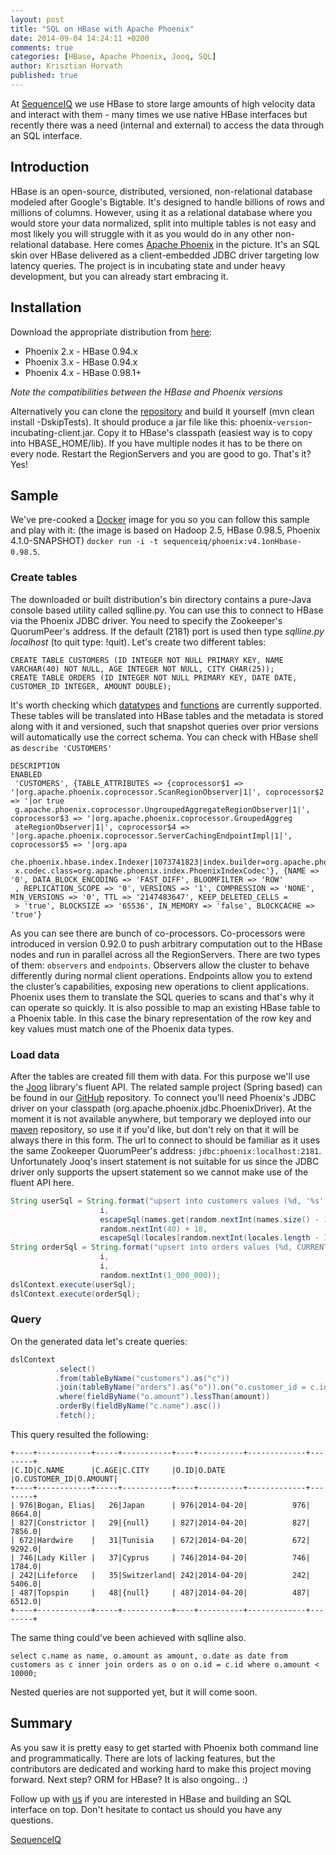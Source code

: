 ```yaml
---
layout: post
title: "SQL on HBase with Apache Phoenix"
date: 2014-09-04 14:24:11 +0200
comments: true
categories: [HBase, Apache Phoenix, Jooq, SQL]
author: Krisztian Horvath
published: true
---
```


At [SequenceIQ](http://sequenceiq.com/) we use HBase to store large amounts of high velocity data and interact with them - many times we use native HBase interfaces but recently there was a need (internal and external) to access the data through an SQL interface. 

## Introduction

HBase is an open-source, distributed, versioned, non-relational database modeled after Google's Bigtable. It's designed to handle
billions of rows and millions of columns. However, using it as a relational database where you would store your data normalized,
split into multiple tables is not easy and most likely you will struggle with it as you would do in any other non-relational database.
Here comes [Apache Phoenix](http://phoenix.incubator.apache.org/) in the picture. It's an SQL skin over HBase delivered as a
client-embedded JDBC driver targeting low latency queries. The project is in incubating state and under heavy development, but you
can already start embracing it.

## Installation
Download the appropriate distribution from [here](http://xenia.sote.hu/ftp/mirrors/www.apache.org/incubator/phoenix/):

 * Phoenix 2.x - HBase 0.94.x
 * Phoenix 3.x - HBase 0.94.x
 * Phoenix 4.x - HBase 0.98.1+

_Note the compatibilities between the HBase and Phoenix versions_

Alternatively you can clone the [repository](https://github.com/apache/incubator-phoenix/tree/4.0) and build it yourself (mvn clean install -DskipTests).
It should produce a jar file like this: phoenix-`version`-incubating-client.jar. Copy it to HBase's classpath (easiest way is to copy into
HBASE_HOME/lib). If you have multiple nodes it has to be there on every node. Restart the RegionServers and you are good to go. That's it?
Yes!

## Sample
We've pre-cooked a [Docker](https://github.com/sequenceiq/phoenix-docker) image for you so you can follow this sample and play with it:
(the image is based on Hadoop 2.5, HBase 0.98.5, Phoenix 4.1.0-SNAPSHOT) `docker run -i -t sequenceiq/phoenix:v4.1onHbase-0.98.5`.

<!-- more -->

### Create tables

The downloaded or built distribution's bin directory contains a pure-Java console based utility called sqlline.py. You can use this
to connect to HBase via the Phoenix JDBC driver. You need to specify the Zookeeper's QuorumPeer's address. If the default (2181) port is
used then type *sqlline.py localhost* (to quit type: !quit). Let's create two different tables:
```mysql
CREATE TABLE CUSTOMERS (ID INTEGER NOT NULL PRIMARY KEY, NAME VARCHAR(40) NOT NULL, AGE INTEGER NOT NULL, CITY CHAR(25));
CREATE TABLE ORDERS (ID INTEGER NOT NULL PRIMARY KEY, DATE DATE, CUSTOMER_ID INTEGER, AMOUNT DOUBLE);
```
It's worth checking which [datatypes](http://phoenix.incubator.apache.org/language/datatypes.html) and
[functions](http://phoenix.incubator.apache.org/language/index.html) are currently supported. These tables will be translated into
HBase tables and the metadata is stored along with it and versioned, such that snapshot queries over prior versions will automatically
use the correct schema. You can check with HBase shell as `describe 'CUSTOMERS'`
```
DESCRIPTION                                                                                                                         ENABLED
 'CUSTOMERS', {TABLE_ATTRIBUTES => {coprocessor$1 => '|org.apache.phoenix.coprocessor.ScanRegionObserver|1|', coprocessor$2 => '|or true
 g.apache.phoenix.coprocessor.UngroupedAggregateRegionObserver|1|', coprocessor$3 => '|org.apache.phoenix.coprocessor.GroupedAggreg
 ateRegionObserver|1|', coprocessor$4 => '|org.apache.phoenix.coprocessor.ServerCachingEndpointImpl|1|', coprocessor$5 => '|org.apa
 che.phoenix.hbase.index.Indexer|1073741823|index.builder=org.apache.phoenix.index.PhoenixIndexBuilder,org.apache.hadoop.hbase.inde
 x.codec.class=org.apache.phoenix.index.PhoenixIndexCodec'}, {NAME => '0', DATA_BLOCK_ENCODING => 'FAST_DIFF', BLOOMFILTER => 'ROW'
 , REPLICATION_SCOPE => '0', VERSIONS => '1', COMPRESSION => 'NONE', MIN_VERSIONS => '0', TTL => '2147483647', KEEP_DELETED_CELLS =
 > 'true', BLOCKSIZE => '65536', IN_MEMORY => 'false', BLOCKCACHE => 'true'}
```
As you can see there are bunch of co-processors. Co-processors were introduced in version 0.92.0 to push arbitrary computation out
to the HBase nodes and run in parallel across all the RegionServers. There are two types of them: `observers` and `endpoints`.
Observers allow the cluster to behave differently during normal client operations. Endpoints allow you to extend the cluster’s
capabilities, exposing new operations to client applications. Phoenix uses them to translate the SQL queries to scans and that's
why it can operate so quickly. It is also possible to map an existing HBase table to a Phoenix table. In this case the binary
representation of the row key and key values must match one of the Phoenix data types.

### Load data

After the tables are created fill them with data. For this purpose we'll use the [Jooq](http://www.jooq.org/) library's fluent API.
The related sample project (Spring based) can be found in our
[GitHub](https://github.com/sequenceiq/sequenceiq-samples/tree/master/phoenix-jooq) repository. To connect you'll need Phoenix's
JDBC driver on your classpath (org.apache.phoenix.jdbc.PhoenixDriver). At the moment it is not available anywhere, but temporary we
deployed into our [maven](https://github.com/sequenceiq/sequenceiq-maven-repo) repository, so use it if you'd like, but don't rely on that
it will be always there in this form. The url to connect to should be familiar as it uses the same Zookeeper QuorumPeer's address:
`jdbc:phoenix:localhost:2181`. Unfortunately Jooq's insert statement is not suitable for us since the JDBC driver only supports the
upsert statement so we cannot make use of the fluent API here.
```java
String userSql = String.format("upsert into customers values (%d, '%s', %d, '%s')",
                    i,
                    escapeSql(names.get(random.nextInt(names.size() - 1))),
                    random.nextInt(40) + 18,
                    escapeSql(locales[random.nextInt(locales.length - 1)].getDisplayCountry()));
String orderSql = String.format("upsert into orders values (%d, CURRENT_DATE(), %d, %d)",
                    i,
                    i,
                    random.nextInt(1_000_000));
dslContext.execute(userSql);
dslContext.execute(orderSql);
```

### Query

On the generated data let's create queries:
```java
dslContext
          .select()
          .from(tableByName("customers").as("c"))
          .join(tableByName("orders").as("o")).on("o.customer_id = c.id")
          .where(fieldByName("o.amount").lessThan(amount))
          .orderBy(fieldByName("c.name").asc())
          .fetch();
```
This query resulted the following:
```
+----+------------+-----+-----------+----+----------+-------------+--------+
|C.ID|C.NAME      |C.AGE|C.CITY     |O.ID|O.DATE    |O.CUSTOMER_ID|O.AMOUNT|
+----+------------+-----+-----------+----+----------+-------------+--------+
| 976|Bogan, Elias|   26|Japan      | 976|2014-04-20|          976|  8664.0|
| 827|Constrictor |   29|{null}     | 827|2014-04-20|          827|  7856.0|
| 672|Hardwire    |   31|Tunisia    | 672|2014-04-20|          672|  9292.0|
| 746|Lady Killer |   37|Cyprus     | 746|2014-04-20|          746|  1784.0|
| 242|Lifeforce   |   35|Switzerland| 242|2014-04-20|          242|  5406.0|
| 487|Topspin     |   48|{null}     | 487|2014-04-20|          487|  6512.0|
+----+------------+-----+-----------+----+----------+-------------+--------+
```
The same thing could've been achieved with sqlline also.
```mysql
select c.name as name, o.amount as amount, o.date as date from customers as c inner join orders as o on o.id = c.id where o.amount < 10000;
```
Nested queries are not supported yet, but it will come soon.

## Summary
As you saw it is pretty easy to get started with Phoenix both command line and programmatically. There are lots of lacking features, but
the contributors are dedicated and working hard to make this project moving forward. Next step? ORM for HBase? It is also ongoing.. :)

Follow up with [us](https://www.linkedin.com/company/sequenceiq/) if you are interested in HBase and building an SQL interface on top.
Don't hesitate to contact us should you have any questions.

[SequenceIQ](http://sequenceiq.com/)
